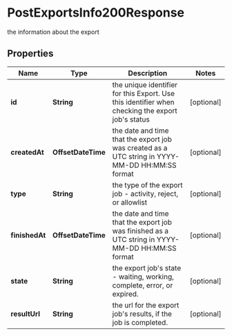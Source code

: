 

# PostExportsInfo200Response

the information about the export

## Properties

| Name | Type | Description | Notes |
|------------ | ------------- | ------------- | -------------|
|**id** | **String** | the unique identifier for this Export. Use this identifier when checking the export job&#39;s status |  [optional] |
|**createdAt** | **OffsetDateTime** | the date and time that the export job was created as a UTC string in YYYY-MM-DD HH:MM:SS format |  [optional] |
|**type** | **String** | the type of the export job - activity, reject, or allowlist |  [optional] |
|**finishedAt** | **OffsetDateTime** | the date and time that the export job was finished as a UTC string in YYYY-MM-DD HH:MM:SS format |  [optional] |
|**state** | **String** | the export job&#39;s state - waiting, working, complete, error, or expired. |  [optional] |
|**resultUrl** | **String** | the url for the export job&#39;s results, if the job is completed. |  [optional] |



